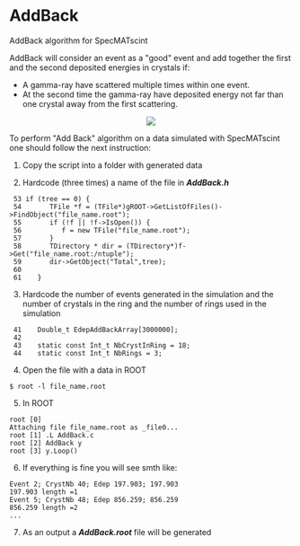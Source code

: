 # AddBack
AddBack algorithm for SpecMATscint

AddBack will consider an event as a "good" event and add together the first and the second deposited energies in crystals if:
- A gamma-ray have scattered multiple times within one event.
- At the second time the gamma-ray have deposited energy not far than one crystal away from the first scattering.

<div align="center"><img src="https://cloud.githubusercontent.com/assets/17125100/17292796/6b877052-57ec-11e6-9361-4065aeac6c14.png"></div>

To perform "Add Back" algorithm on a data simulated with SpecMATscint one should follow the next instruction:

1. Copy the script into a folder with generated data

2. Hardcode (three times) a name of the file in ***AddBack.h***
 ```
  53 if (tree == 0) {
  54       TFile *f = (TFile*)gROOT->GetListOfFiles()->FindObject("file_name.root");
  55       if (!f || !f->IsOpen()) {
  56          f = new TFile("file_name.root");
  57       }
  58       TDirectory * dir = (TDirectory*)f->Get("file_name.root:/ntuple");
  59       dir->GetObject("Total",tree);
  60
  61    }
 ```

3. Hardcode the number of events generated in the simulation and the number of crystals in the ring and the number of rings used in the simulation
 ```
  41    Double_t EdepAddBackArray[3000000];
  42
  43    static const Int_t NbCrystInRing = 18;
  44    static const Int_t NbRings = 3;
 ```

4. Open the file with a data in ROOT
 ```
 $ root -l file_name.root
 ```

5. In ROOT
 ```
root [0]
Attaching file file_name.root as _file0...
root [1] .L AddBack.c
root [2] AddBack y
root [3] y.Loop()
 ```

6. If everything is fine you will see smth like:
 ```
Event 2; CrystNb 40; Edep 197.903; 197.903
197.903 length =1
Event 5; CrystNb 48; Edep 856.259; 856.259
856.259 length =2
...
 ```

7. As an output a ***AddBack.root*** file will be generated
